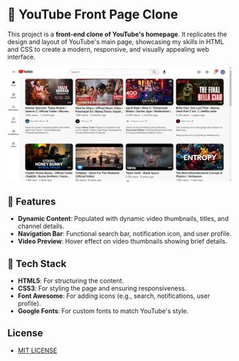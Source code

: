 # 🎥 YouTube Front Page Clone

This project is a **front-end clone of YouTube's homepage**. It replicates the design and layout of YouTube's main page, showcasing my skills in HTML and CSS to create a modern, responsive, and visually appealing web interface.

![YouTube Clone Screenshot](screenshot.png)

## 🌟 Features

- **Dynamic Content**: Populated with dynamic video thumbnails, titles, and channel details.
- **Navigation Bar**: Functional search bar, notification icon, and user profile.
- **Video Preview**: Hover effect on video thumbnails showing brief details.

## 🚀 Tech Stack

- **HTML5**: For structuring the content.
- **CSS3**: For styling the page and ensuring responsiveness.
- **Font Awesome**: For adding icons (e.g., search, notifications, user profile).
- **Google Fonts**: For custom fonts to match YouTube's style.

## License
- [MIT LICENSE](LICENSE)